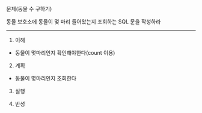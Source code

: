문제(동물 수 구하기)

동물 보호소에 동물이 몇 마리 들어왔는지 조회하는 SQL 문을 작성하라

---

1. 이해

- 동물이 몇마리인지 확인해야한다(count 이용)

2. 계획

- 동물이 몇마리인지 조회한다

3. 실행

4. 반성
